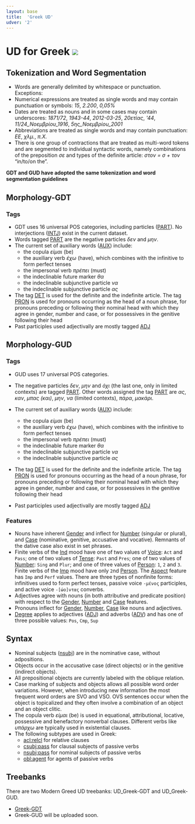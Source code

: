 ```yaml
---
layout: base
title:  'Greek UD'
udver: '2'
---
```



# UD for Greek <span class="flagspan"><img class="flag" src="../../flags/svg/GR.svg" /></span>

## Tokenization and Word Segmentation

* Words are generally delimited by whitespace or punctuation. Exceptions:
* Numerical expressions are treated as single words and may contain punctuation or symbols:
  *15*, *2.200*, *0,05%*
* Dates are treated as nouns and in some cases may contain underscores:
  *1871/72*, *1943-44*, *2012-03-25*, *20ετίας*, *'44*, *11/24_Νοεμβρίου_1916*, *5ης_Νοεμβρίου_2001*
* Abbreviations are treated as single words and may contain punctuation: *ΕΕ*, *χλμ.*, *π.Χ.*
* There is one group of contractions that are treated as multi-word tokens and are segmented to individual syntactic words, namely combinations of the preposition *σε* and types of the definite article: *στον = σ + τον* “in/to/on the”.

<b>GDT and GUD have adopted the same tokenization and word segmentation guidelines</b>

## Morphology-GDT

### Tags

* GDT uses 16 universal POS categories, including particles ([PART]()). No interjections ([INTJ]()) exist in the current dataset.
* Words tagged [PART]() are the negative particles *δεν* and *μην*.
* The current set of auxiliary words ([AUX]()) include:
  * the copula *είμαι* (be)
  * the auxiliary verb *έχω* (have), which combines with the infinitive to form perfect tenses
  * the impersonal verb *πρέπει* (must)
  * the indeclinable future marker *θα*
  * the indeclinable subjunctive particle *να*
  * the indeclinable subjunctive particle *ας*
*  The tag [DET]() is used for the definite and the indefinite article. The tag [PRON]() is used for pronouns occurring as the head of a noun phrase, for pronouns preceding or following their nominal head with which they agree in gender, number and case,  or for possessives in the genitive following their head
*  Past participles used adjectivally are  mostly tagged  [ADJ]()

## Morphology-GUD

### Tags

* GUD uses 17 universal POS categories. 
* The negative particles *δεν*, *μην* and  *όχι* (the last one, only in limited contexts) are tagged [PART](). Οther words assigned the tag [PART]() are *ας*, 
	*καν*, *μπας (και)*,	*μην*, *να* (limited contexts),	 *πάρα*, *μακάρι*.

* The current set of auxiliary words ([AUX]()) include:
  * the copula *είμαι* (be)
  * the auxiliary verb *έχω* (have), which combines with the infinitive to form perfect tenses
  * the impersonal verb *πρέπει* (must)
  * the indeclinable future marker *θα*
  * the indeclinable subjunctive particle *να*
  * the indeclinable subjunctive particle *ας*
*  The tag [DET]() is used for the definite and the indefinite article. The tag [PRON]() is used for pronouns occurring as the head of a noun phrase, for pronouns preceding or following their nominal head with which they agree in gender, number and case,  or for possessives in the genitive following their head
*  Past participles used adjectivally are  mostly tagged  [ADJ]()

### Features

* Nouns have inherent [Gender]() and inflect for [Number]() (singular or plural), and [Case]() (nominative, genitive, accusative and vocative). Remnants of the dative case also exist in set phrases.
* Finite verbs of the [Ind]() mood have one of two values of [Voice](): `Act` and `Pass`; one of two values of [Tense](): `Past` and `Pres`; one of two values of [Number](): `Sing` and `Plur`; and one of three values of [Person](): `1`, `2` and `3`.   Finite verbs of the [Imp]() mood have only `2`nd [Person]().  The [Aspect]() feature has `Imp` and `Perf` values. There are three types of nonfinite forms: infinitives used to form perfect tenses, passive voice `-μένος` participles, and active voice `-[ώο]ντας` converbs.
* Adjectives agree with nouns (in both attributive and predicate position) with respect to the [Gender](), [Number]() and [Case]() features.
* Pronouns inflect for [Gender](), [Number](), [Case]() like nouns and adjectives.
* [Degree]() applies to adjectives ([ADJ]()) and adverbs ([ADV]()) and has one of three possible values: `Pos`, `Cmp`, `Sup`


## Syntax

* Nominal subjects ([nsubj]()) are in the nominative case, without adpositions.
* Objects occur in the accusative case (direct objects) or in the genitive (indirect objects). 
* All prepositional objects are currently labeled with the oblique relation.
* Case marking of subjects and objects allows all possible word order variations. However, when introducing new information the most frequent word orders are SVO and VSO. OVS sentences occur when the object is topicalized and they often involve a combination of an object and an object clitic.
* The copula verb *είμαι* (be) is used in equational, attributional, locative, possessive and benefactory nonverbal clauses. Different verbs like *υπάρχω* are typically used in existential clauses.
* The following subtypes are used in Greek:
  * [acl:relcl]() for relative clauses
  * [csubj:pass]() for clausal subjects of passive verbs
  * [nsubj:pass]() for nominal subjects of passive verbs
  * [obl:agent]() for agents of passive verbs

## Treebanks

There are two Modern Greed UD treebanks: UD_Greek-GDT and UD_Greek-GUD.

  * [Greek-GDT](../treebanks/el_gdt/index.html)
  * Greek-GUD will be uploaded soon. 

